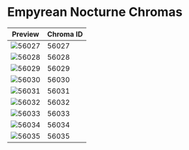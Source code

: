 # Empyrean Nocturne Chromas

| Preview | Chroma ID |
|---------|-----------|
| ![56027](https://raw.communitydragon.org/latest/plugins/rcp-be-lol-game-data/global/default/v1/champion-chroma-images/56/56027.png) | 56027 |
| ![56028](https://raw.communitydragon.org/latest/plugins/rcp-be-lol-game-data/global/default/v1/champion-chroma-images/56/56028.png) | 56028 |
| ![56029](https://raw.communitydragon.org/latest/plugins/rcp-be-lol-game-data/global/default/v1/champion-chroma-images/56/56029.png) | 56029 |
| ![56030](https://raw.communitydragon.org/latest/plugins/rcp-be-lol-game-data/global/default/v1/champion-chroma-images/56/56030.png) | 56030 |
| ![56031](https://raw.communitydragon.org/latest/plugins/rcp-be-lol-game-data/global/default/v1/champion-chroma-images/56/56031.png) | 56031 |
| ![56032](https://raw.communitydragon.org/latest/plugins/rcp-be-lol-game-data/global/default/v1/champion-chroma-images/56/56032.png) | 56032 |
| ![56033](https://raw.communitydragon.org/latest/plugins/rcp-be-lol-game-data/global/default/v1/champion-chroma-images/56/56033.png) | 56033 |
| ![56034](https://raw.communitydragon.org/latest/plugins/rcp-be-lol-game-data/global/default/v1/champion-chroma-images/56/56034.png) | 56034 |
| ![56035](https://raw.communitydragon.org/latest/plugins/rcp-be-lol-game-data/global/default/v1/champion-chroma-images/56/56035.png) | 56035 |